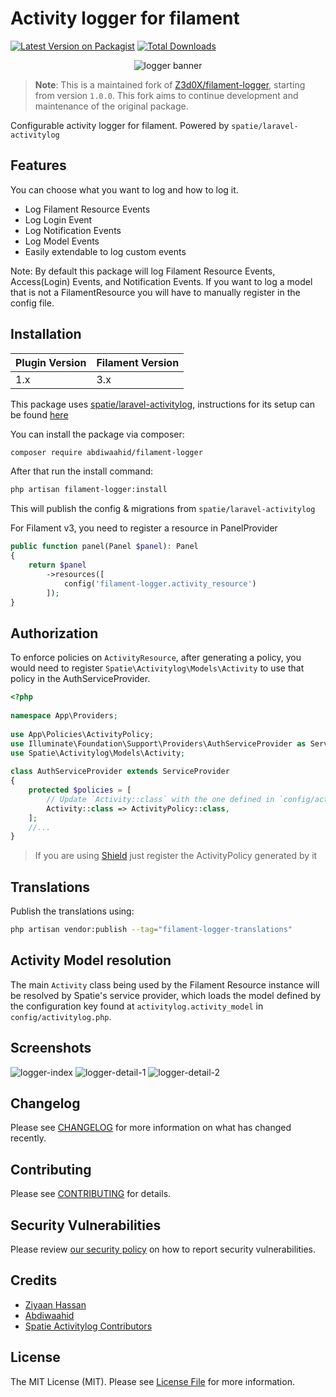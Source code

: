 # Activity logger for filament

[![Latest Version on Packagist](https://img.shields.io/packagist/v/abdiwaahid/filament-logger.svg?style=for-the-badge)](https://packagist.org/packages/abdiwaahid/filament-logger)
[![Total Downloads](https://img.shields.io/packagist/dt/abdiwaahid/filament-logger.svg?style=for-the-badge)](https://packagist.org/packages/abdiwaahid/filament-logger)

<p align="center" class="filament-hidden">
  <img alt="logger banner" src="https://raw.githubusercontent.com/abdiwaahid/filament-logger/1.x/art/banner.jpeg" />
</p>

> **Note**: This is a maintained fork of [Z3d0X/filament-logger](https://github.com/Z3d0X/filament-logger), starting from version `1.0.0`. This fork aims to continue development and maintenance of the original package.

Configurable activity logger for filament.
Powered by `spatie/laravel-activitylog`

## Features
You can choose what you want to log and how to log it.
- Log Filament Resource Events
- Log Login Event
- Log Notification Events
- Log Model Events
- Easily extendable to log custom events

Note: By default this package will log Filament Resource Events, Access(Login) Events, and Notification Events. If you want to log a model that is not a FilamentResource you will have to manually register in the config file.

## Installation

| Plugin Version | Filament Version |
|----------------|------------------|
| 1.x            | 3.x              |

This package uses [spatie/laravel-activitylog](https://spatie.be/docs/laravel-activitylog), instructions for its setup can be found [here](https://spatie.be/docs/laravel-activitylog/v4/installation-and-setup)

You can install the package via composer:

```bash
composer require abdiwaahid/filament-logger
```
After that run the install command:

```bash
php artisan filament-logger:install
```
This will publish the config & migrations from `spatie/laravel-activitylog`

For Filament v3, you need to register a resource in PanelProvider
```php
public function panel(Panel $panel): Panel
{
    return $panel
        ->resources([
            config('filament-logger.activity_resource')
        ]);
}
```
## Authorization
To enforce policies on `ActivityResource`, after generating a policy, you would need to register `Spatie\Activitylog\Models\Activity` to use that policy in the AuthServiceProvider.
```php
<?php
 
namespace App\Providers;
 
use App\Policies\ActivityPolicy;
use Illuminate\Foundation\Support\Providers\AuthServiceProvider as ServiceProvider;
use Spatie\Activitylog\Models\Activity;
 
class AuthServiceProvider extends ServiceProvider
{
    protected $policies = [
        // Update `Activity::class` with the one defined in `config/activitylog.php`
        Activity::class => ActivityPolicy::class,
    ];
    //...
}
```
> If you are using [Shield](https://filamentphp.com/plugins/shield) just register the ActivityPolicy generated by it

## Translations
Publish the translations using:

```bash
php artisan vendor:publish --tag="filament-logger-translations"
```

## Activity Model resolution
The main `Activity` class being used by the Filament Resource instance will be resolved by Spatie's service provider, which loads the model defined by the configuration key found at `activitylog.activity_model` in `config/activitylog.php`.

## Screenshots
<img alt="logger-index" src="https://raw.githubusercontent.com/abdiwaahid/filament-logger/1.x/art/list-screenshot.png">
<img alt="logger-detail-1" src="https://raw.githubusercontent.com/abdiwaahid/filament-logger/1.x/art/view-screenshot-1.png">
<img alt="logger-detail-2" src="https://raw.githubusercontent.com/abdiwaahid/filament-logger/1.x/art/view-screenshot-2.png">

## Changelog

Please see [CHANGELOG](CHANGELOG.md) for more information on what has changed recently.

## Contributing

Please see [CONTRIBUTING](https://github.com/spatie/.github/blob/main/CONTRIBUTING.md) for details.

## Security Vulnerabilities

Please review [our security policy](../../security/policy) on how to report security vulnerabilities.

## Credits

- [Ziyaan Hassan](https://github.com/Z3d0X)
- [Abdiwaahid](https://github.com/abdiwaahid)
- [Spatie Activitylog Contributors](https://github.com/spatie/laravel-activitylog#credits) 

## License

The MIT License (MIT). Please see [License File](LICENSE.md) for more information.
